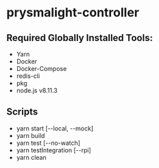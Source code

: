 # prysmalight-controller

## Required Globally Installed Tools:
- Yarn
- Docker
- Docker-Compose
- redis-cli
- pkg
- node.js v8.11.3

## Scripts
- yarn start [--local, --mock]
- yarn build
- yarn test [--no-watch]
- yarn testIntegration [--rpi]
- yarn clean
